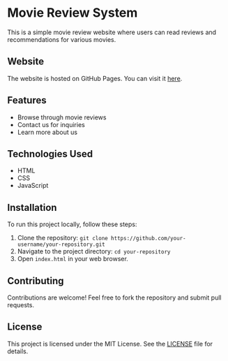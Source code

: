 # Movie Review System

This is a simple movie review website where users can read reviews and recommendations for various movies.

## Website

The website is hosted on GitHub Pages. You can visit it [here](https://mahe9041.github.io/MovieReview/).

## Features

- Browse through movie reviews
- Contact us for inquiries
- Learn more about us

## Technologies Used

- HTML
- CSS
- JavaScript

## Installation

To run this project locally, follow these steps:

1. Clone the repository: `git clone https://github.com/your-username/your-repository.git`
2. Navigate to the project directory: `cd your-repository`
3. Open `index.html` in your web browser.

## Contributing

Contributions are welcome! Feel free to fork the repository and submit pull requests.

## License

This project is licensed under the MIT License. See the [LICENSE](LICENSE) file for details.
